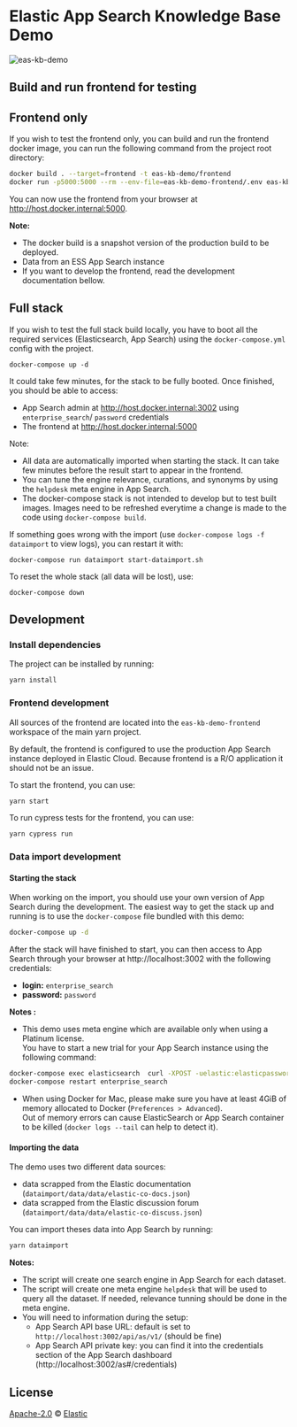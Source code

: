 # Elastic App Search Knowledge Base Demo

![eas-kb-demo](https://user-images.githubusercontent.com/786943/79903734-347d7300-83d9-11ea-8405-6b801fcd74ac.gif)

## Build and run frontend for testing

## Frontend only

If you wish to test the frontend only, you can build and run the frontend docker image, you can run the following command from the project root directory:

```bash
docker build . --target=frontend -t eas-kb-demo/frontend
docker run -p5000:5000 --rm --env-file=eas-kb-demo-frontend/.env eas-kb-demo/frontend
```

You can now use the frontend from your browser at http://host.docker.internal:5000.

**Note:**
- The docker build is a snapshot version of the production build to be deployed.
- Data from an ESS App Search instance
- If you want to develop the frontend, read the development documentation bellow.


## Full stack

If you wish to test the full stack build locally, you have to boot all the required services (Elasticsearch, App Search) using the `docker-compose.yml` config with the project.

```
docker-compose up -d
```

It could take few minutes, for the stack to be fully booted. Once finished, you should be able to access:
- App Search admin at http://host.docker.internal:3002 using `enterprise_search`/ `password` credentials
- The frontend at http://host.docker.internal:5000

Note:
- All data are automatically imported when starting the stack. It can take few minutes before the result start to appear in the frontend.
- You can tune the engine relevance, curations, and synonyms by using the `helpdesk` meta engine in App Search.
- The docker-compose stack is not intended to develop but to test built images. Images need to be refreshed everytime a change is made to the code using `docker-compose build`.

If something goes wrong with the import (use `docker-compose logs -f dataimport` to view logs), you can restart it with:

```
docker-compose run dataimport start-dataimport.sh
```

To reset the whole stack (all data will be lost), use:

```
docker-compose down
```

## Development

### Install dependencies

The project can be installed by running:

```bash
yarn install
```

### Frontend development

All sources of the frontend are located into the `eas-kb-demo-frontend` workspace of the main yarn project.

By default, the frontend is configured to use the production App Search instance deployed in Elastic Cloud.
Because frontend is a R/O application it should not be an issue.

To start the frontend, you can use:

```bash
yarn start
```

To run cypress tests for the frontend, you can use:

```bash
yarn cypress run
```

### Data import development

#### Starting the stack

When working on the import, you should use your own version of App Search during the development.
The easiest way to get the stack up and running is to use the `docker-compose` file bundled with this demo:

```bash
docker-compose up -d
```

After the stack will have finished to start, you can then access to App Search through your browser at http://localhost:3002 with the following credentials:

- **login:** `enterprise_search`
- **password:** `password`

**Notes :**

- This demo uses meta engine which are available only when using a Platinum license. <br/>
You have to start a new trial for your App Search instance using the following command:

```bash
docker-compose exec elasticsearch  curl -XPOST -uelastic:elasticpassword "localhost:9200/_license/start_trial?acknowledge=true"
docker-compose restart enterprise_search
```
- When using Docker for Mac, please make sure you have at least 4GiB of memory allocated to Docker (`Preferences > Advanced`). <br />
  Out of memory errors can cause ElasticSearch or App Search container to be killed (`docker logs --tail` can help to detect it).

#### Importing the data

The demo uses two different data sources:
- data scrapped from the Elastic documentation (`dataimport/data/data/elastic-co-docs.json`)
- data scrapped from the Elastic discussion forum (`dataimport/data/data/elastic-co-discuss.json`)

You can import theses data into App Search by running:

```bash
yarn dataimport
```

**Notes:**
- The script will create one search engine in App Search for each dataset.
- The script will create one meta engine `helpdesk` that will be used to query all the dataset.
  If needed, relevance tunning should be done in the meta engine.
- You will need to information during the setup:
    - App Search API base URL: default is set to `http://localhost:3002/api/as/v1/` (should be fine)
    - App Search API private key: you can find it into the credentials section of the App Search dashboard (http://localhost:3002/as#/credentials)

## License

[Apache-2.0](https://github.com/elastic/app-search-kb-demo/blob/master/LICENSE.txt) © [Elastic](https://github.com/elastic)
